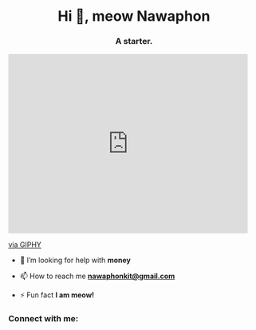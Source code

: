 <h1 align="center">Hi 👋, meow Nawaphon</h1>
<h3 align="center">A starter.</h3>

<iframe src="https://giphy.com/embed/6vj5quVNRhoQw" width="480" height="360" style="" frameBorder="0" class="giphy-embed" allowFullScreen></iframe><p><a href="https://giphy.com/gifs/pictures-6vj5quVNRhoQw">via GIPHY</a></p>

- 🤝 I’m looking for help with **money**

- 📫 How to reach me **nawaphonkit@gmail.com**

- ⚡ Fun fact **I am meow!**

<h3 align="left">Connect with me:</h3>
<p align="left">
</p>
